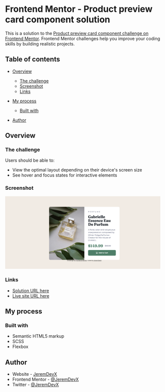 # Frontend Mentor - Product preview card component solution

This is a solution to the [Product preview card component challenge on Frontend Mentor](https://www.frontendmentor.io/challenges/product-preview-card-component-GO7UmttRfa). Frontend Mentor challenges help you improve your coding skills by building realistic projects.

## Table of contents

- [Overview](#overview)
  - [The challenge](#the-challenge)
  - [Screenshot](#screenshot)
  - [Links](#links)
- [My process](#my-process)

  - [Built with](#built-with)

- [Author](#author)

## Overview

### The challenge

Users should be able to:

- View the optimal layout depending on their device's screen size
- See hover and focus states for interactive elements

### Screenshot

![](./screenshot.png)

### Links

- [Solution URL here](https://www.frontendmentor.io/solutions/product-preview-component---html-scss-y1K9IkztAh)
- [Live site URL here](https://jeremdevx.github.io/fm-challenge-product-preview-component/)

## My process

### Built with

- Semantic HTML5 markup
- SCSS
- Flexbox

## Author

- Website - [JeremDevX](https://jeremdevx.com)
- Frontend Mentor - [@JeremDevX](https://www.frontendmentor.io/profile/JeremDevX)
- Twitter - [@JeremDevX](https://x.com/JeremDevX)
